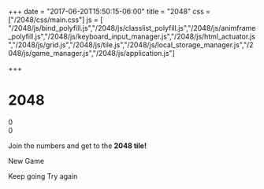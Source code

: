 +++
date = "2017-06-20T15:50:15-06:00"
title = "2048"
css = ["/2048/css/main.css"]
js = [ "/2048/js/bind_polyfill.js","/2048/js/classlist_polyfill.js","/2048/js/animframe_polyfill.js","/2048/js/keyboard_input_manager.js","/2048/js/html_actuator.js","/2048/js/grid.js","/2048/js/tile.js","/2048/js/local_storage_manager.js","/2048/js/game_manager.js","/2048/js/application.js"]


+++

<div class="container">
    <div class="heading">
      <h1 class="title">2048</h1>
      <div class="scores-container">
        <div class="score-container">0</div>
        <div class="best-container">0</div>
      </div>
    </div>
    <div class="above-game">
      <p class="game-intro">Join the numbers and get to the <strong>2048 tile!</strong></p>
      <a class="restart-button">New Game</a>
    </div>
    <div class="game-container">
      <div class="game-message">
        <p></p>
        <div class="lower">
          <a class="keep-playing-button">Keep going</a>
          <a class="retry-button">Try again</a>
        </div>
      </div>
      <div class="grid-container">
        <div class="grid-row">
          <div class="grid-cell"></div>
          <div class="grid-cell"></div>
          <div class="grid-cell"></div>
          <div class="grid-cell"></div>
        </div>
        <div class="grid-row">
          <div class="grid-cell"></div>
          <div class="grid-cell"></div>
          <div class="grid-cell"></div>
          <div class="grid-cell"></div>
        </div>
        <div class="grid-row">
          <div class="grid-cell"></div>
          <div class="grid-cell"></div>
          <div class="grid-cell"></div>
          <div class="grid-cell"></div>
        </div>
        <div class="grid-row">
          <div class="grid-cell"></div>
          <div class="grid-cell"></div>
          <div class="grid-cell"></div>
          <div class="grid-cell"></div>
        </div>
      </div>
      <div class="tile-container">
      </div>
    </div>
  </div>
</div>
